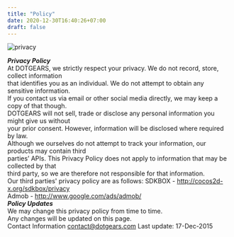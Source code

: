 ```yaml
---
title: "Policy"
date: 2020-12-30T16:40:26+07:00
draft: false
---
```


![privacy](/img/privacy.png)  

***Privacy Policy***  
At DOTGEARS, we strictly respect your privacy. We do not record, store, collect information  
that identifies you as an individual. We do not attempt to obtain any sensitive information.  
If you contact us via email or other social media directly, we may keep a copy of that though.  
DOTGEARS will not sell, trade or disclose any personal information you might give us without  
your prior consent. However, information will be disclosed where required by law.  
Although we ourselves do not attempt to track your information, our products may contain third  
parties’ APIs. This Privacy Policy does not apply to information that may be collected by that  
third party, so we are therefore not responsible for that information.  
Our third parties' privacy policy are as follows:
SDKBOX - http://cocos2d-x.org/sdkbox/privacy  
Admob - http://www.google.com/ads/admob/  
***Policy Updates***  
We may change this privacy policy from time to time.  
Any changes will be updated on this page.  
Contact Information
[contact@dotgears.com](mailto:contact@dotgears.com)
Last update: 17-Dec-2015